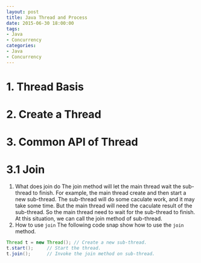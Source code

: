 ```yaml
---
layout: post
title: Java Thread and Process
date: 2015-06-30 18:00:00
tags:
- Java
- Concurrency
categories:
- Java
- Concurrency
---
```


# 1. Thread Basis


# 2. Create a Thread

# 3. Common API of Thread

# 3.1 Join
1. What does join do
The join method will let the main thread wait the sub-thread to finish. For example, the main thread create and then start a new sub-thread. The sub-thread will do some caculate work, and it may take some time. But the main thread will need the caculate result of the sub-thread. So the main thread need to wait for the sub-thread to finish. At this situation, we can call the join method of sub-thread.
2. How to use `join`
The following code snap show how to use the `join` method.

```java
Thread t = new Thread(); // Create a new sub-thread.
t.start();     // Start the thread.
t.join();      // Invoke the join method on sub-thread.
```
